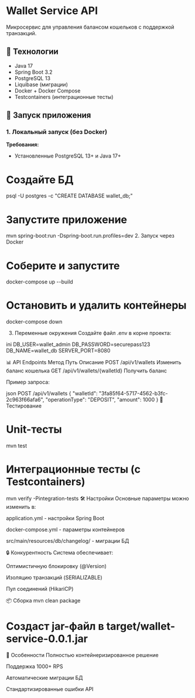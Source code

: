 # Wallet Service API

Микросервис для управления балансом кошельков с поддержкой транзакций.

## 📌 Технологии

- Java 17
- Spring Boot 3.2
- PostgreSQL 13
- Liquibase (миграции)
- Docker + Docker Compose
- Testcontainers (интеграционные тесты)

## 🚀 Запуск приложения

### 1. Локальный запуск (без Docker)

**Требования:**
- Установленные PostgreSQL 13+ и Java 17+


# Создайте БД

psql -U postgres -c "CREATE DATABASE wallet_db;"


# Запустите приложение
mvn spring-boot:run -Dspring-boot.run.profiles=dev
2.  Запуск через Docker

# Соберите и запустите
docker-compose up --build

# Остановить и удалить контейнеры
docker-compose down

3. Переменные окружения
Создайте файл .env в корне проекта:

ini
DB_USER=wallet_admin
DB_PASSWORD=securepass123
DB_NAME=wallet_db
SERVER_PORT=8080

📊 API Endpoints
Метод	Путь	Описание
POST	/api/v1/wallets	Изменить баланс кошелька
GET	/api/v1/wallets/{walletId}	Получить баланс

Пример запроса:

json
POST /api/v1/wallets
{
  "walletId": "3fa85f64-5717-4562-b3fc-2c963f66afa6",
  "operationType": "DEPOSIT",
  "amount": 1000
}
🧪 Тестирование

# Unit-тесты
mvn test

# Интеграционные тесты (с Testcontainers)
mvn verify -Pintegration-tests
🛠 Настройки
Основные параметры можно изменить в:

application.yml - настройки Spring Boot

docker-compose.yml - параметры контейнеров

src/main/resources/db/changelog/ - миграции БД

🔒 Конкурентность
Система обеспечивает:

Оптимистичную блокировку (@Version)

Изоляцию транзакций (SERIALIZABLE)

Пул соединений (HikariCP)

📦 Сборка
mvn clean package
# Создаст jar-файл в target/wallet-service-0.0.1.jar
🌟 Особенности
Полностью контейнеризированное решение

Поддержка 1000+ RPS

Автоматические миграции БД

Стандартизированные ошибки API
